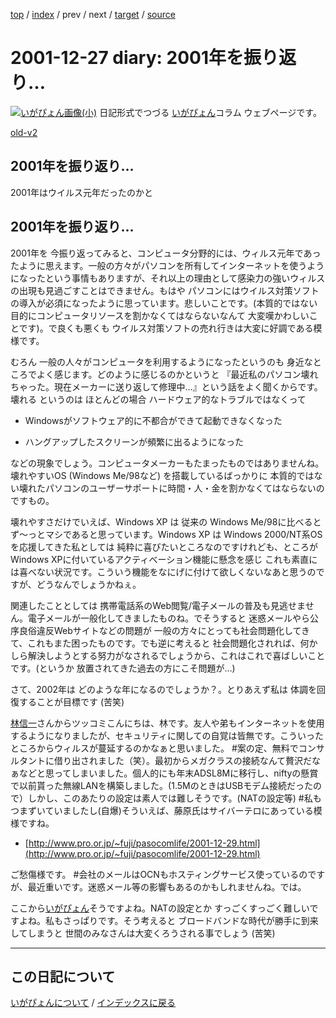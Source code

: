 [top](https://igapyon.github.io/diary/) 
 / [index](https://igapyon.github.io/diary/2001/index.html) 
 / prev 
 / next 
 / [target](https://igapyon.github.io/diary/2001/ig011227.html) 
 / [source](https://github.com/igapyon/diary/blob/gh-pages/2001/ig011227.html.src.md) 

2001-12-27 diary: 2001年を振り返り…
=====================================================================================================
[![いがぴょん画像(小)](https://igapyon.github.io/diary/images/iga200306s.jpg "いがぴょん")](https://igapyon.github.io/diary/memo/memoigapyon.html) 日記形式でつづる [いがぴょん](https://igapyon.github.io/diary/memo/memoigapyon.html)コラム ウェブページです。

[old-v2](ig011227-orig.html)

## 2001年を振り返り…

2001年はウイルス元年だったのかと


## 2001年を振り返り…

2001年を 今振り返ってみると、コンピュータ分野的には、ウィルス元年であったように思えます。一般の方々がパソコンを所有してインターネットを使うようになったという事情もありますが、それ以上の理由として感染力の強いウィルスの出現も見過ごすことはできません。もはや パソコンにはウイルス対策ソフトの導入が必須になったように思っています。悲しいことです。(本質的ではない目的にコンピュータリソースを割かなくてはならないなんて 大変嘆かわしいことです)。で良くも悪くも ウイルス対策ソフトの売れ行きは大変に好調である模様です。

むろん 一般の人々がコンピュータを利用するようになったというのも 身近なところでよく感じます。どのように感じるのかというと 『最近私のパソコン壊れちゃった。現在メーカーに送り返して修理中…』という話をよく聞くからです。壊れる というのは ほとんどの場合 ハードウェア的なトラブルではなくって
* Windowsがソフトウェア的に不都合ができて起動できなくなった
  
* ハングアップしたスクリーンが頻繁に出るようになった

などの現象でしょう。コンピュータメーカーもたまったものではありませんね。壊れやすいOS (Windows Me/98など) を搭載しているばっかりに 本質的ではない壊れたパソコンのユーザーサポートに時間・人・金を割かなくてはならないのですもの。

壊れやすさだけでいえば、Windows XP は 従来の Windows Me/98に比べると ず～っとマシであると思っています。Windows
XP は Windows 2000/NT系OSを応援してきた私としては 純粋に喜びたいところなのですけれども、ところが
Windows XPに付いているアクティべーション機能に懸念を感じ これも素直には喜べない状況です。こういう機能をなにげに付けて欲しくないなあと思うのですが、どうなんでしょうかねぇ。

関連したこととしては 携帯電話系のWeb閲覧/電子メールの普及も見逃せません。電子メールが一般化してきましたものね。でそうすると 迷惑メールやら公序良俗違反Webサイトなどの問題が 一般の方々にとっても社会問題化してきて、これもまた困ったものです。でも逆に考えると 社会問題化されれば、何かしら解決しようとする努力がなされるでしょうから、これはこれで喜ばしいことです。(というか 放置されてきた過去の方にこそ問題が…)

さて、2002年は どのような年になるのでしょうか？。とりあえず私は 体調を回復することが目標です
(苦笑)

[林信一](http://www.angelwaltz.net/)さんからツッコミこんにちは、林です。友人や弟もインターネットを使用するようになりましたが、セキュリティに関しての自覚は皆無です。こういったところからウィルスが蔓延するのかなぁと思いました。
#案の定、無料でコンサルタントに借り出されました（笑）。最初からメガクラスの接続なんて贅沢だなぁなどと思ってしまいました。個人的にも年末ADSL8Mに移行し、niftyの懸賞で以前貰った無線LANを構築しました。(1.5MのときはUSBモデム接続だったので）しかし、このあたりの設定は素人では難しそうです。(NATの設定等)
#私もつまずいていましたし(自爆)そういえば、藤原氏はサイバーテロにあっている模様ですね。

* [http://www.pro.or.jp/~fuji/pasocomlife/2001-12-29.html](http://www.pro.or.jp/~fuji/pasocomlife/2001-12-29.html)

ご愁傷様です。
#会社のメールはOCNもホスティングサービス使っているのですが、最近重いです。迷惑メール等の影響もあるのかもしれませんね。では。

ここから[いがぴょん](http://www.igapyon.jp/igapyon/diary/memo/memoigapyon.html)そうですよね。NATの設定とか すっごくすっごく難しいですよね。私もさっぱりです。そう考えると ブロードバンドな時代が勝手に到来してしまうと 世間のみなさんは大変くろうされる事でしょう
(苦笑)


----------------------------------------------------------------------------------------------------

## この日記について
[いがぴょんについて](https://igapyon.github.io/diary/memo/memoigapyon.html) / [インデックスに戻る](https://igapyon.github.io/diary/idxall.html)
